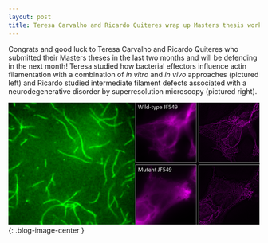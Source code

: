 ```yaml
---
layout: post
title: Teresa Carvalho and Ricardo Quiteres wrap up Masters thesis work
---
```


Congrats and good luck to Teresa Carvalho and Ricardo Quiteres who submitted their Masters theses in the last two months and will be defending in the next month! Teresa studied how bacterial effectors influence actin filamentation with a combination of *in vitro* and *in vivo* approaches (pictured left) and Ricardo studied intermediate filament defects associated with a neurodegenerative disorder by superresolution microscopy (pictured right).

![Teresa and Ricardo thesis work](/img/tc_rq_thesis.png){: .blog-image-center }